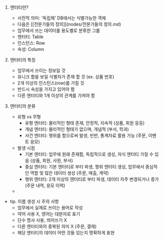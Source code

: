 1) 엔터티란?
	- 사전적 의미: '독립체' DB에서는 식별가능한 객체
	- 다음은 [[전문가들의 정의]](nodes/전문가들의 정의.md)
	- 업무에서 쓰는 데이터를 용도별로 분류한 그룹
	- 엔터티: Table
	- 인스턴스: Row
	- 속성: Column

1) 엔터티의 특징
	-  업무에서 쓰이는 정보일 것
	- 유니크 함을 보일 식별자가 존재 할 것 (ex. 상품 번호)
	- 2개 이상의 인스턴스(row)를 가질 것
	- 반드시 속성을 가지고 있어야 함
	- 다른 엔터티와 1개 이상의 관계를 가져야 함

1) 엔터티의 분류
	- 유형 vs 무형
		- 유형 엔터티: 물리적인 형태 존재, 안정적, 지속적 (상품, 회원 등등)
		- 개념 엔터티: 물리적인 형태가 없으며, 개념적 (부서, 학과)
		- 사건 엔터티: 행위를 함으로써 발생, 빈번, 통계자료 활용 가능 (주문, 이벤트 응모)
	- 발생 시점
		- 기본 엔터티: 업무에 원래 존재함, 독립적으로 생성, 자식 엔터티 가질 수 있음 (상품, 회원, 사원, 부서)
		- 중심 엔터티: 기본 엔터티로 부터 파생, 행위 엔터티 생성, 업무에서 중심적인 역할 및 많은 데이터 생성 (주문, 매출, 계약) 
		- 행위 엔터티: 2개 이상의 엔터티로 부터 파생, 데이터 자주 변경되거나 증가 (주문 내역, 응모 이력)
	- 
- tip. 이름 생성 시 주의 사항
	- 업무에서 실제로 쓰이는 용어로 작성
	- 약어 사용 X, 영어는 대문자로 표기
	- 단수 명사 사용, 띄어쓰기 X
	- 다른 엔터티와의 중복된 의미 X (주문, 결재)
	- 해당 엔터티의 데이터 어떤 것들 있는지 명확하게 표현